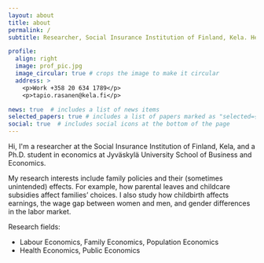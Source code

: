 ```yaml
---
layout: about
title: about
permalink: /
subtitle: Researcher, Social Insurance Institution of Finland, Kela. Helsinki

profile:
  align: right
  image: prof_pic.jpg
  image_circular: true # crops the image to make it circular
  address: >
    <p>Work +358 20 634 1789</p>
    <p>tapio.rasanen@kela.fi</p>

news: true  # includes a list of news items
selected_papers: true # includes a list of papers marked as "selected={true}"
social: true  # includes social icons at the bottom of the page
---
```


Hi, I'm a researcher at the Social Insurance Institution of Finland, Kela, and a Ph.D. student in economics at Jyväskylä University School of Business and Economics. 

My research interests include family policies and their (sometimes unintended) effects. For example, how parental leaves and childcare subsidies affect families’ choices. I also study how childbirth affects earnings, the wage gap between women and men, and gender differences in the labor market.


Research fields:
- Labour Economics, Family Economics, Population Economics
- Health Economics, Public Economics

<!--Write your biography here. Tell the world about yourself. Link to your favorite [subreddit](http://reddit.com). You can put a picture in, too. The code is already in, just name your picture `prof_pic.jpg` and put it in the `img/` folder.

Put your address / P.O. box / other info right below your picture. You can also disable any these elements by editing `profile` property of the YAML header of your `_pages/about.md`. Edit `_bibliography/papers.bib` and Jekyll will render your [publications page](/al-folio/publications/) automatically.

Link to your social media connections, too. This theme is set up to use [Font Awesome icons](http://fortawesome.github.io/Font-Awesome/) and [Academicons](https://jpswalsh.github.io/academicons/), like the ones below. Add your Facebook, Twitter, LinkedIn, Google Scholar, or just disable all of them.-->

